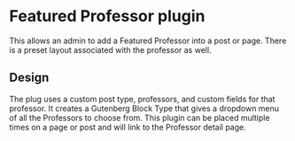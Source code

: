 # Featured Professor plugin

This allows an admin to add a Featured Professor into a post or page. There is a preset layout associated with the professor as well.

## Design
The plug uses a custom post type, professors, and custom fields for that professor. It creates a Gutenberg Block Type that gives a dropdown menu of all the Professors to choose from. This plugin can be placed multiple times on a page or post and will link to the Professor detail page.
